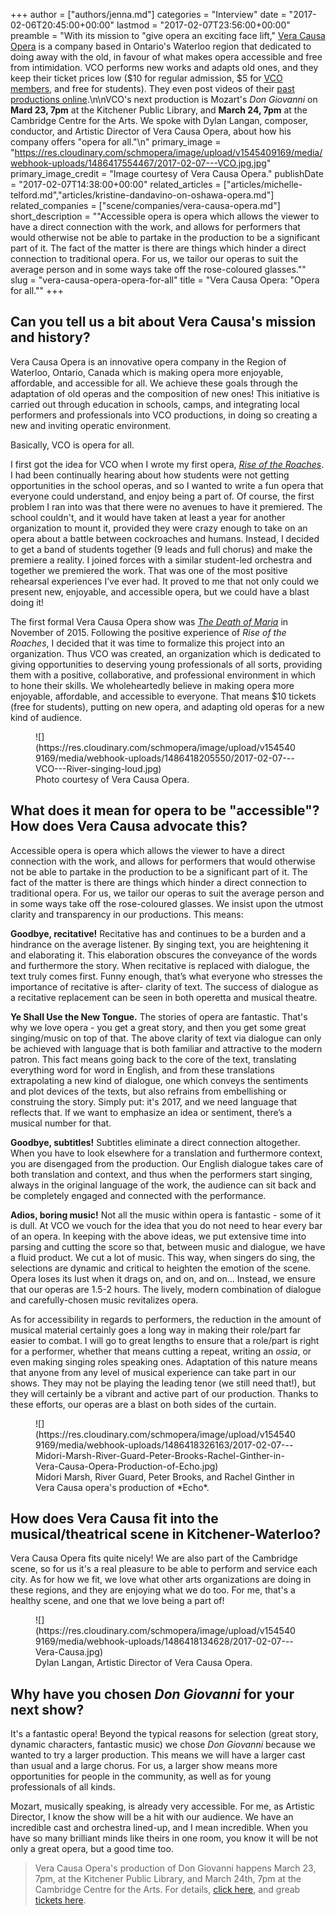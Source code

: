+++
author = ["authors/jenna.md"]
categories = "Interview"
date = "2017-02-06T20:45:00+00:00"
lastmod = "2017-02-07T23:56:00+00:00"
preamble = "With its mission to \"give opera an exciting face lift,\" [Vera Causa Opera](/scene/companies/vera-causa-opera/) is a company based in Ontario's Waterloo region that dedicated to doing away with the old, in favour of what makes opera accessible and free from intimidation. VCO performs new works and adapts old ones, and they keep their ticket prices low ($10 for regular admission, $5 for [VCO members](http://www.vcopera.ca/membership), and free for students). They even post videos of their [past productions online](http://www.vcopera.ca/past-shows).\n\nVCO's next production is Mozart's *Don Giovanni* on **Mard 23, 7pm** at the Kitchener Public Library, and **March 24, 7pm** at the Cambridge Centre for the Arts. We spoke with Dylan Langan, composer, conductor, and Artistic Director of Vera Causa Opera, about how his company offers \"opera for all.\"\n"
primary_image = "https://res.cloudinary.com/schmopera/image/upload/v1545409169/media/webhook-uploads/1486417554467/2017-02-07---VCO.jpg.jpg"
primary_image_credit = "Image courtesy of Vera Causa Opera."
publishDate = "2017-02-07T14:38:00+00:00"
related_articles = ["articles/michelle-telford.md","articles/kristine-dandavino-on-oshawa-opera.md"]
related_companies = ["scene/companies/vera-causa-opera.md"]
short_description = "&quot;Accessible opera is opera which allows the viewer to have a direct connection with the work, and allows for performers that would otherwise not be able to partake in the production to be a significant part of it. The fact of the matter is there are things which hinder a direct connection to traditional opera. For us, we tailor our operas to suit the average person and in some ways take off the rose-coloured glasses.&quot;"
slug = "vera-causa-opera-opera-for-all"
title = "Vera Causa Opera: &quot;Opera for all.&quot;"
+++

## Can you tell us a bit about Vera Causa's mission and history?

Vera Causa Opera is an innovative opera company in the Region of Waterloo, Ontario, Canada which is making opera more enjoyable, affordable, and accessible for all. We achieve these goals through the adaptation of old operas and the composition of new ones! This initiative is carried out through education in schools, camps, and integrating local performers and professionals into VCO productions, in doing so creating a new and inviting operatic environment. 

Basically, VCO is opera for all. 

I first got the idea for VCO when I wrote my first opera, [*Rise of the Roaches*](https://www.youtube.com/watch?v=rvUnLpWerpo). I had been continually hearing about how students were not getting opportunities in the school operas, and so I wanted to write a fun opera that everyone could understand, and enjoy being a part of. Of course, the first problem I ran into was that there were no avenues to have it premiered. The school couldn't, and it would have taken at least a year for another organization to mount it, provided they were crazy enough to take on an opera about a battle between cockroaches and humans. Instead, I decided to get a band of students together (9 leads and full chorus) and make the premiere a reality. I joined forces with a similar student-led orchestra and together we premiered the work. That was one of the most positive rehearsal experiences I’ve ever had. It proved to me that not only could we present new, enjoyable, and accessible opera, but we could have a blast doing it!

The first formal Vera Causa Opera show was [*The Death of Maria*](https://www.youtube.com/watch?v=sraWYTW3Lvc&feature=youtu.be) in November of 2015. Following the positive experience of *Rise of the Roaches*, I decided that it was time to formalize this project into an organization. Thus VCO was created, an organization which is dedicated to giving opportunities to deserving young professionals of all sorts, providing them with a positive, collaborative, and professional environment in which to hone their skills. We wholeheartedly believe in making opera more enjoyable, affordable, and accessible to everyone. That means $10 tickets (free for students), putting on new opera, and adapting old operas for a new kind of audience.

<figure data-type="image">
![](https://res.cloudinary.com/schmopera/image/upload/v1545409169/media/webhook-uploads/1486418205550/2017-02-07---VCO---River-singing-loud.jpg)<figcaption>Photo courtesy of Vera Causa Opera.</figcaption>
</figure>

## What does it mean for opera to be "accessible"? How does Vera Causa advocate this?

Accessible opera is opera which allows the viewer to have a direct connection with the work, and allows for performers that would otherwise not be able to partake in the production to be a significant part of it. The fact of the matter is there are things which hinder a direct connection to traditional opera. For us, we tailor our operas to suit the average person and in some ways take off the rose-coloured glasses. We insist upon the utmost clarity and transparency in our productions. This means:

**Goodbye, recitative!** Recitative has and continues to be a burden and a hindrance on the average listener. By singing text, you are heightening it and elaborating it. This elaboration obscures the conveyance of the words and furthermore the story. When recitative is replaced with dialogue, the text truly comes first. Funny enough, that’s what everyone who stresses the importance of recitative is after- clarity of text. The success of dialogue as a recitative replacement can be seen in both operetta and musical theatre.

**Ye Shall Use the New Tongue.** The stories of opera are fantastic. That's why we love opera - you get a great story, and then you get some great singing/music on top of that. The above clarity of text via dialogue can only be achieved with language that is both familiar and attractive to the modern patron. This fact means going back to the core of the text, translating everything word for word in English, and from these translations extrapolating a new kind of dialogue, one which conveys the sentiments and plot devices of the texts, but also refrains from embellishing or construing the story. Simply put: it's 2017, and we need language that reflects that. If we want to emphasize an idea or sentiment, there’s a musical number for that.

**Goodbye, subtitles!** Subtitles eliminate a direct connection altogether. When you have to look elsewhere for a translation and furthermore context, you are disengaged from the production. Our English dialogue takes care of both translation and context, and thus when the performers start singing, always in the original language of the work, the audience can sit back and be completely engaged and connected with the performance.

**Adios, boring music!** Not all the music within opera is fantastic - some of it is dull. At VCO we vouch for the idea that you do not need to hear every bar of an opera. In keeping with the above ideas, we put extensive time into parsing and cutting the score so that, between music and dialogue, we have a fluid product. We cut a lot of music. This way, when singers do sing, the selections are dynamic and critical to heighten the emotion of the scene. Opera loses its lust when it drags on, and on, and on... Instead, we ensure that our operas are 1.5-2 hours. The lively, modern combination of dialogue and carefully-chosen music revitalizes opera.

As for accessibility in regards to performers, the reduction in the amount of musical material certainly goes a long way in making their role/part far easier to combat. I will go to great lengths to ensure that a role/part is right for a performer, whether that means cutting a repeat, writing an *ossia*, or even making singing roles speaking ones. Adaptation of this nature means that anyone from any level of musical experience can take part in our shows. They may not be playing the leading tenor (we still need that!), but they will certainly be a vibrant and active part of our production. Thanks to these efforts, our operas are a blast on both sides of the curtain.

<figure data-type="image">![](https://res.cloudinary.com/schmopera/image/upload/v1545409169/media/webhook-uploads/1486418326163/2017-02-07---Midori-Marsh-River-Guard-Peter-Brooks-Rachel-Ginther-in-Vera-Causa-Opera-Production-of-Echo.jpg)
<figcaption>Midori Marsh, River Guard, Peter Brooks, and Rachel Ginther in Vera Causa opera's production of *Echo*.</figcaption>
</figure>

## How does Vera Causa fit into the musical/theatrical scene in Kitchener-Waterloo?

Vera Causa Opera fits quite nicely! We are also part of the Cambridge scene, so for us it's a real pleasure to be able to perform and service each city. As for how we fit, we love what other arts organizations are doing in these regions, and they are enjoying what we do too. For me, that's a healthy scene, and one that we love being a part of!


<figure data-type="image">
![](https://res.cloudinary.com/schmopera/image/upload/v1545409169/media/webhook-uploads/1486418134628/2017-02-07---Vera-Causa.jpg)
<figcaption>Dylan Langan, Artistic Director of Vera Causa Opera.</figcaption>
</figure>

## Why have you chosen *Don Giovanni* for your next show?

It's a fantastic opera! Beyond the typical reasons for selection (great story, dynamic characters, fantastic music) we chose *Don Giovanni* because we wanted to try a larger production. This means we will have a larger cast than usual and a large chorus. For us, a larger show means more opportunities for people in the community, as well as for young professionals of all kinds. 

Mozart, musically speaking, is already very accessible. For me, as Artistic Director, I know the show will be a hit with our audience. We have an incredible cast and orchestra lined-up, and I mean incredible. When you have so many brilliant minds like theirs in one room, you know it will be not only a great opera, but a good time too.

>Vera Causa Opera's production of Don Giovanni happens March 23, 7pm, at the Kitchener Public Library, and March 24th, 7pm at the Cambridge Centre for the Arts. For details, [click here](http://www.vcopera.ca/this-season), and greab [tickets here](https://www.ticketscene.ca/events/16879/).
